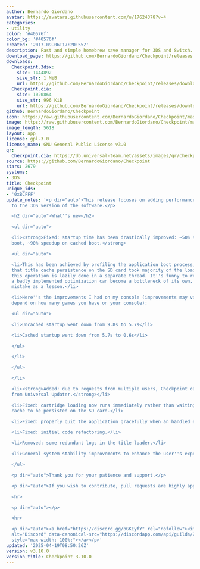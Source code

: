 ```yaml
---
author: Bernardo Giordano
avatar: https://avatars.githubusercontent.com/u/17624378?v=4
categories:
- utility
color: '#40576f'
color_bg: '#40576f'
created: '2017-09-06T17:20:55Z'
description: Fast and simple homebrew save manager for 3DS and Switch.
download_page: https://github.com/BernardoGiordano/Checkpoint/releases
downloads:
  Checkpoint.3dsx:
    size: 1444892
    size_str: 1 MiB
    url: https://github.com/BernardoGiordano/Checkpoint/releases/download/v3.10.0/Checkpoint.3dsx
  Checkpoint.cia:
    size: 1020864
    size_str: 996 KiB
    url: https://github.com/BernardoGiordano/Checkpoint/releases/download/v3.10.0/Checkpoint.cia
github: BernardoGiordano/Checkpoint
icon: https://raw.githubusercontent.com/BernardoGiordano/Checkpoint/master/3ds/assets/icon.png
image: https://raw.githubusercontent.com/BernardoGiordano/Checkpoint/master/3ds/assets/banner.png
image_length: 5618
layout: app
license: gpl-3.0
license_name: GNU General Public License v3.0
qr:
  Checkpoint.cia: https://db.universal-team.net/assets/images/qr/checkpoint-cia.png
source: https://github.com/BernardoGiordano/Checkpoint
stars: 2679
systems:
- 3DS
title: Checkpoint
unique_ids:
- '0xBCFFF'
update_notes: '<p dir="auto">This release focuses on adding performance improvements
  to the 3DS version of the software.</p>

  <h2 dir="auto">What''s new</h2>

  <ul dir="auto">

  <li><strong>Fixed: startup time has been drastically improved: ~50% speedup on uncached
  boot, ~90% speedup on cached boot.</strong>

  <ul dir="auto">

  <li>This has been achieved by profiling the application boot process, and realizing
  that title cache persistence on the SD card took majority of the loading time. Now
  this operation is lazily done in a separate thread. It''s funny to realize that
  a badly implemented optimization can become a bottleneck of its own, so take my
  mistake as a lesson.</li>

  <li>Here''s the improvements I had on my console (improvements may vary since they
  depend on how many games you have on your console):

  <ul dir="auto">

  <li>Uncached startup went down from 9.8s to 5.7s</li>

  <li>Cached startup went down from 5.7s to 0.6s</li>

  </ul>

  </li>

  </ul>

  </li>

  <li><strong>Added: due to requests from multiple users, Checkpoint can now be updated
  from Universal Updater.</strong></li>

  <li>Fixed: cartridge loading now runs immediately rather than waiting for the title
  cache to be persisted on the SD card.</li>

  <li>Fixed: properly quit the application gracefully when an handled exception occurs.</li>

  <li>Fixed: initial code refactoring.</li>

  <li>Removed: some redundant logs in the title loader.</li>

  <li>General system stability improvements to enhance the user''s experience.</li>

  </ul>

  <p dir="auto">Thank you for your patience and support.</p>

  <p dir="auto">If you wish to contribute, pull requests are highly appreciated.</p>

  <hr>

  <p dir="auto"></p>

  <hr>

  <p dir="auto"><a href="https://discord.gg/bGKEyfY" rel="nofollow"><img src="https://camo.githubusercontent.com/4fd6621149dd39281a0da7c2c9d80ad1408edca0c82a0153a1d7df9ea37c7e11/68747470733a2f2f646973636f72646170702e636f6d2f6170692f6775696c64732f3237383232323833343633333830313732382f7769646765742e706e673f7374796c653d62616e6e6572332674696d652d"
  alt="Discord" data-canonical-src="https://discordapp.com/api/guilds/278222834633801728/widget.png?style=banner3&amp;time-"
  style="max-width: 100%;"></a></p>'
updated: '2025-04-19T08:50:26Z'
version: v3.10.0
version_title: Checkpoint 3.10.0
---
```

